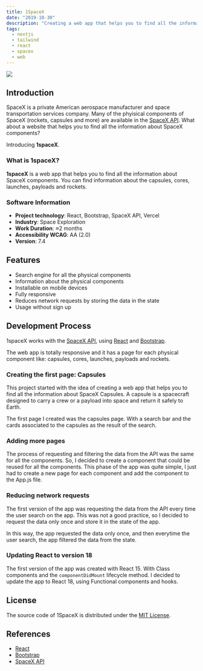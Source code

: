 ```yaml
---
title: 1SpaceX
date: "2019-10-30"
description: "Creating a web app that helps you to find all the information about SpaceX components."
tags:
  - nextjs
  - tailwind
  - react
  - spacex
  - web
---
```


<img src="/1spacex__cover.webp" />

## Introduction

SpaceX is a private American aerospace manufacturer and space transportation services company. Many of the phyisical components of SpaceX (rockets, capsules and more) are available in the <a href="https://docs.spacexdata.com" target="_blank">SpaceX API</a>. What about a website that helps you to find all the information about SpaceX components?

Introducing **1spaceX**.

### What is 1spaceX?

**1spaceX** is a web app that helps you to find all the information about SpaceX components. You can find information about the capsules, cores, launches, payloads and rockets.

### Software Information

- **Project technology**: React, Bootstrap, SpaceX API, Vercel
- **Industry**: Space Exploration
- **Work Duration**: ≈2 months
- **Accessibility WCAG**: AA (2.0)
- **Version**: 7.4

## Features

- Search engine for all the physical components
- Information about the physical components
- Installable on mobile devices
- Fully responsive
- Reduces network requests by storing the data in the state
- Usage without sign up

## Development Process

1spaceX works with the <a href="https://docs.spacexdata.com" target="_blank">SpaceX API</a>, using <a href="https://reactjs.org" target="_blank">React</a> and <a href="https://getbootstrap.com" target="_blank">Bootstrap</a>.

The web app is totally responsive and it has a page for each physical component like: capsules, cores, launches, payloads and rockets.

### Creating the first page: Capsules

This project started with the idea of creating a web app that helps you to find all the information about SpaceX Capsules. A capsule is a spacecraft designed to carry a crew or a payload into space and return it safely to Earth.

The first page I created was the capsules page. With a search bar and the cards associated to the capsules as the result of the search.

### Adding more pages

The process of requesting and filtering the data from the API was the same for all the components. So, I decided to create a component that could be reused for all the components. This phase of the app was quite simple, I just had to create a new page for each component and add the component to the App.js file.

### Reducing network requests

The first version of the app was requesting the data from the API every time the user search on the app. This was not a good practice, so I decided to request the data only once and store it in the state of the app.

In this way, the app requested the data only once, and then everytime the user search, the app filtered the data from the state.

### Updating React to version 18

The first version of the app was created with React 15. With Class components and the `componentDidMount` lifecycle method. I decided to update the app to React 18, using Functional components and hooks.

## License

The source code of 1SpaceX is distributed under the <a href="https://opensource.org/licenses/MIT" target="_blank">MIT License</a>.

## References

- <a href="https://reactjs.org" target="_blank">React</a>
- <a href="https://getbootstrap.com" target="_blank">Bootstrap</a>
- <a href="https://docs.spacexdata.com" target="_blank">SpaceX API</a>
